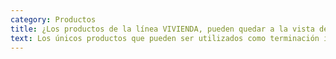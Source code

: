 ```yaml
---
category: Productos
title: ¿Los productos de la línea VIVIENDA, pueden quedar a la vista desde abajo?
text: Los únicos productos que pueden ser utilizados como terminación interna, son los de la línea INDUSTRIA y el CEDRO, ya que tienen aluminio o una terminación con mezcla anti UV que los protege de la degradación por reflexión indirecta.
---
```

